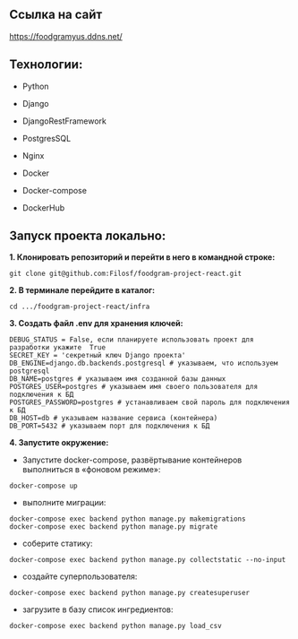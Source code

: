 ## Ссылка на сайт
https://foodgramyus.ddns.net/

## Технологии:

- Python

- Django

- DjangoRestFramework

- PostgresSQL

- Nginx

- Docker

- Docker-compose

- DockerHub

## Запуск проекта локально:

**1. Клонировать репозиторий и перейти в него в командной строке:**
```
git clone git@github.com:Filosf/foodgram-project-react.git
```
**2. В терминале перейдите в каталог:**
```
cd .../foodgram-project-react/infra
```
**3. Создать файл .env для хранения ключей:**
```
DEBUG_STATUS = False, еcли планируете использовать проект для разработки укажите  True
SECRET_KEY = 'секретный ключ Django проекта'
DB_ENGINE=django.db.backends.postgresql # указываем, что используем postgresql
DB_NAME=postgres # указываем имя созданной базы данных
POSTGRES_USER=postgres # указываем имя своего пользователя для подключения к БД
POSTGRES_PASSWORD=postgres # устанавливаем свой пароль для подключения к БД
DB_HOST=db # указываем название сервиса (контейнера)
DB_PORT=5432 # указываем порт для подключения к БД 
```

**4. Запустите окружение:**
- Запустите docker-compose, развёртывание контейнеров выполниться в «фоновом режиме»:

```
docker-compose up
```

- выполните миграции:

```
docker-compose exec backend python manage.py makemigrations
docker-compose exec backend python manage.py migrate
```

- соберите статику:

```
docker-compose exec backend python manage.py collectstatic --no-input
```

- создайте суперпользователя:

```
docker-compose exec backend python manage.py createsuperuser
```

- загрузите в базу список ингредиентов:

```
docker-compose exec backend python manage.py load_csv

```